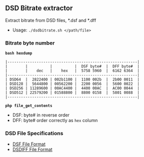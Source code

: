 DSD Bitrate extractor
---

Extract bitrate from DSD files, *.dsf and *.dff
- Usage: `./dsdbitrate.sh </path/file>`

### Bitrate byte number
**`bash hexdump`**
```
|----------------------------------------------------------|
|        |          |          |  DSF byte#  |  DFF byte#  |
|        |    dec   |    hex   |  5758 5960  |  6162 6364  |
|----------------------------------------------------------|
| DSD64  |  2822400 | 002b1100 |  1100 002b  |  2b00 0011  |
| DSD128 |  5644800 | 00562200 |  2200 0056  |  5600 0022  |
| DSD256 | 11289600 | 00AC4400 |  4400 00AC  |  AC00 0044  |
| DSD512 | 22579200 | 01588800 |  8800 0158  |  5801 0088  |
|----------------------------------------------------------|
```
**`php file_get_contents`**
- DSF: byte# in reverse order
- DFF: byte# order correctly as `hex` column

### DSD File Specifications
- [DSF File Format](http://dsd-guide.com/sites/default/files/white-papers/DSFFileFormatSpec_E.pdf)  
- [DSDIFF File Format](http://www.sonicstudio.com/pdf/dsd/DSDIFF_1.5_Spec.pdf)  

